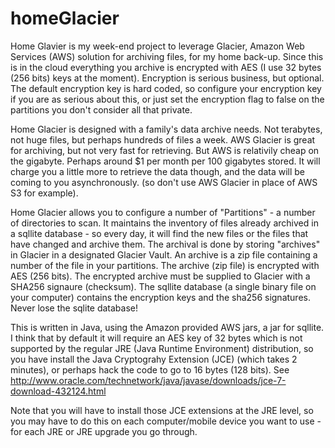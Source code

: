 homeGlacier
===========
Home Glavier is my week-end project to leverage Glacier, Amazon Web Services (AWS) solution for archiving files, for my home back-up.
Since this is in the cloud everything you archive is encrypted with AES (I use 32 bytes (256 bits) keys at the moment).
Encryption is serious business, but optional. The default encryption key is hard coded, so configure your encryption key if you are as serious about this, or just set the encryption flag to false on the partitions you don't consider all that private.


Home Glacier is designed with a family's data archive needs. Not terabytes, not huge files, but perhaps hundreds of files a week.
AWS Glacier is great for archiving, but not very fast for retrieving. But AWS is relativily cheap on the gigabyte.
Perhaps around $1 per month per 100 gigabytes stored. It will charge you a little more to retrieve the data though, 
and the data will be coming to you asynchronously. (so don't use AWS Glacier in place of AWS S3 for example).


Home Glacier allows you to configure a number of "Partitions" - a number of directories to scan.
It maintains the inventory of files already archived in a sqllite database - so every day, it will find the new files
or the files that have changed and archive them.
The archival is done by storing "archives" in Glacier in a designated Glacier Vault. An archive is a zip file containing a number
of the file in your partitions. The archive (zip file) is encrypted with AES (256 bits).
The encrypted archive must be supplied to Glacier with a SHA256 signaure (checksum). 
The sqllite database (a single binary file on your computer) contains the encryption keys and the sha256 signatures.
Never lose the sqlite database!

This is written in Java, using the Amazon provided AWS jars, a jar for sqllite. 
I think that by default it will require an AES key of 32 bytes which is not supported by the regular JRE (Java Runtime Environment) distribution,
so  you have install the Java Cryptograhy Extension (JCE) (which takes 2 minutes), or perhaps hack the code to go to 16 bytes (128 bits).
See http://www.oracle.com/technetwork/java/javase/downloads/jce-7-download-432124.html

Note that you will have to install those JCE extensions at the JRE level, so you may have to do this on each computer/mobile device you want  to use - for each JRE or JRE upgrade you go through.


